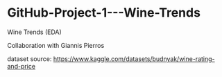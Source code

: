 # GitHub-Project-1---Wine-Trends
Wine Trends (EDA)

Collaboration with Giannis Pierros

dataset source: https://www.kaggle.com/datasets/budnyak/wine-rating-and-price
